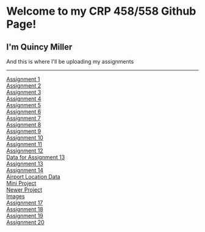 # Welcome to my CRP 458/558 Github Page!
## I'm Quincy Miller
<p> And this is where I'll be uploading my assignments </p>
<hr>
<body>
  <a href="https://qmille.github.io/CRP-458/Assignment_1/index.html">Assignment 1</a>
  <br>
  <a href="https://qmille.github.io/CRP-458/Assignment 2/Q_index.html">Assignment 2</a>
  <br>
  <a href="https://qmille.github.io/CRP-458/Q3_index.html">Assignment 3</a>
  <br>
  <a href="https://qmille.github.io/CRP-458/New_index.html">Assignment 4</a>
  <br>
  <a href="https://qmille.github.io/CRP-458/Assignment_5/index_5.html">Assignment 5</a>
  <br>
  <a href="https://qmille.github.io/CRP-458/index_6.html">Assignment 6</a>
  <br>
  <a href="https://qmille.github.io/CRP-458/Assignment_7/index7.html">Assignment 7</a>
  <br>
  <a href="https://qmille.github.io/CRP-458/index8.html">Assignment 8</a>
  <br>
  <a href="https://qmille.github.io/CRP-458/index_9.html">Assignment 9</a>
  <br>
  <a href="https://qmille.github.io/CRP-458/index10.html">Assignment 10</a>
  <br>
  <a href="https://qmille.github.io/CRP-458/index_11.html">Assignment 11</a>
  <br>
  <a href="https://qmille.github.io/CRP-458/index_12.html">Assignment 12</a>
  <br>
  <a href= "https://qmille.github.io/CRP-458/Assignment_13/ok_quake_assign13.geojson">Data for Assignment 13<a/>
   <br>
   <a href= "https://qmille.github.io/CRP-458/Assignment_13/new_13index.html"> Assignment 13</a>
    <br>
    <a href= "https://qmille.github.io/CRP-458/index14.html"> Assignment 14</a>
    <br>
    <a href= "https://qmille.github.io/CRP-458/New_Airports.geojson"> Airport Location Data</a>
    <br>
    <a href= "https://qmille.github.io/CRP-458/Mini_Project_NEW/mini_proj_index_beta.html"> Mini Project</a> 
    <br>
    <a href = "https://qmille.github.io/CRP-458/Mini_Project_NEW/mini_proj_index_beta.html"> Newer Project </a>
    <br>
    <a href = "https://qmille.github.io/CRP-458/images/Airport_pin.png"> Images </a>
    <br>
    <a href = "https://qmille.github.io/CRP-458/Qindex_17.html"> Assignment 17 </a>
    <br>
    <a href = "https://qmille.github.io/CRP-458/Qindex18.html"> Assignment 18 </a>
    <br>
    <a href = "https://qmille.github.io/CRP-458/Qindex19.html"> Assignment 19 </a>
    <br>
    <a href = "https://qmille.github.io/CRP-458/Qindex20.html"> Assignment 20 </a>
  </body>

